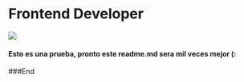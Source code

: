 # Frontend Developer

![](https://images.pexels.com/photos/270408/pexels-photo-270408.jpeg?auto=compress&cs=tinysrgb&dpr=2&h=750&w=1260)

#### Esto es una prueba, pronto este **readme.md** sera mil veces mejor (:


###End
